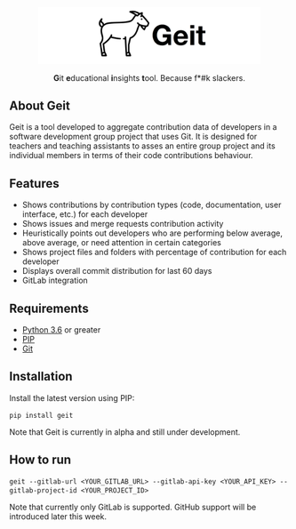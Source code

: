 <p align="center">
  <p align="center">
     <img src="/logos/logo-white.png" alt="Geit" width="400">
  </p>
  <p align="center">
    <b>G</b>it <b>e</b>ducational <b>i</b>nsights <b>t</b>ool. Because f*#k slackers.
  </p>
</p>

## About Geit

Geit is a tool developed to aggregate contribution data of developers in a software development group project that uses Git. It is designed for teachers and teaching assistants to asses an entire group project and its individual members in terms of their code contributions behaviour.

## Features

- Shows contributions by contribution types (code, documentation, user interface, etc.) for each developer
- Shows issues and merge requests contribution activity
- Heuristically points out developers who are performing below average, above average, or need attention in certain categories
- Shows project files and folders with percentage of contribution for each developer
- Displays overall commit distribution for last 60 days
- GitLab integration

## Requirements

- [Python 3.6](https://www.python.org/downloads/) or greater
- [PIP](https://pypi.org/project/pip/)
- [Git](https://git-scm.com/)

## Installation
Install the latest version using PIP:

```
pip install geit
```
Note that Geit is currently in alpha and still under development. 

## How to run

```
geit --gitlab-url <YOUR_GITLAB_URL> --gitlab-api-key <YOUR_API_KEY> --gitlab-project-id <YOUR_PROJECT_ID>

```

Note that currently only GitLab is supported. GitHub support will be introduced later this week.

